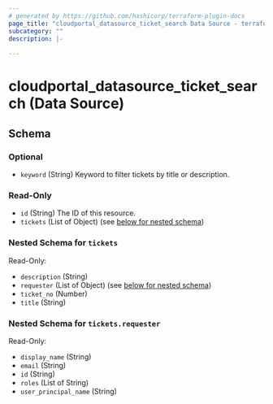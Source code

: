 ```yaml
---
# generated by https://github.com/hashicorp/terraform-plugin-docs
page_title: "cloudportal_datasource_ticket_search Data Source - terraform-provider-cloudportal"
subcategory: ""
description: |-
  
---
```


# cloudportal_datasource_ticket_search (Data Source)





<!-- schema generated by tfplugindocs -->
## Schema

### Optional

- `keyword` (String) Keyword to filter tickets by title or description.

### Read-Only

- `id` (String) The ID of this resource.
- `tickets` (List of Object) (see [below for nested schema](#nestedatt--tickets))

<a id="nestedatt--tickets"></a>
### Nested Schema for `tickets`

Read-Only:

- `description` (String)
- `requester` (List of Object) (see [below for nested schema](#nestedobjatt--tickets--requester))
- `ticket_no` (Number)
- `title` (String)

<a id="nestedobjatt--tickets--requester"></a>
### Nested Schema for `tickets.requester`

Read-Only:

- `display_name` (String)
- `email` (String)
- `id` (String)
- `roles` (List of String)
- `user_principal_name` (String)
